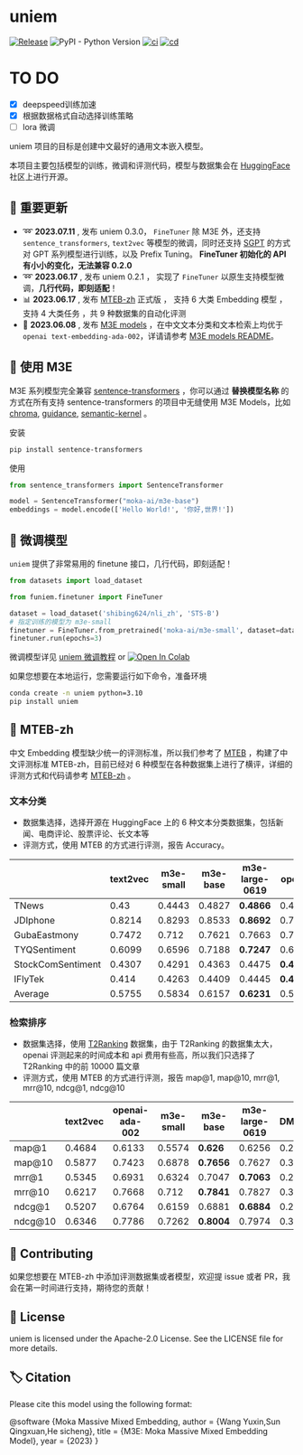# uniem
[![Release](https://img.shields.io/pypi/v/uniem)](https://pypi.org/project/uniem/)
![PyPI - Python Version](https://img.shields.io/pypi/pyversions/uniem)
[![ci](https://github.com/wangyuxinwhy/uniem/actions/workflows/ci.yml/badge.svg)](https://github.com/wangyuxinwhy/uniem/actions/workflows/ci.yml)
[![cd](https://github.com/wangyuxinwhy/uniem/actions/workflows/cd.yml/badge.svg)](https://github.com/wangyuxinwhy/uniem/actions/workflows/cd.yml)

# TO DO
- [x] deepspeed训练加速
- [x] 根据数据格式自动选择训练策略
- [ ] lora 微调 

uniem 项目的目标是创建中文最好的通用文本嵌入模型。

本项目主要包括模型的训练，微调和评测代码，模型与数据集会在 [HuggingFace](https://huggingface.co/) 社区上进行开源。

## 🌟 重要更新

- ➿ **2023.07.11** , 发布 uniem 0.3.0， `FineTuner` 除 M3E 外，还支持 `sentence_transformers`, `text2vec` 等模型的微调，同时还支持 [SGPT](https://github.com/Muennighoff/sgpt) 的方式对 GPT 系列模型进行训练，以及 Prefix Tuning。 **FineTuner 初始化的 API 有小小的变化，无法兼容 0.2.0**
- ➿ **2023.06.17** , 发布 uniem 0.2.1 ， 实现了 `FineTuner` 以原生支持模型微调，**几行代码，即刻适配**！
- 📊 **2023.06.17** , 发布 [MTEB-zh](https://github.com/wangyuxinwhy/uniem/tree/main/mteb-zh) 正式版 ， 支持 6 大类 Embedding 模型 ，支持 4 大类任务 ，共 9 种数据集的自动化评测
- 🎉 **2023.06.08** , 发布 [M3E models](https://huggingface.co/moka-ai/m3e-base) ，在中文文本分类和文本检索上均优于 `openai text-embedding-ada-002`，详请请参考 [M3E models README](https://huggingface.co/moka-ai/m3e-base/blob/main/README.md)。

## 🔧 使用 M3E

M3E 系列模型完全兼容 [sentence-transformers](https://www.sbert.net/) ，你可以通过 **替换模型名称** 的方式在所有支持 sentence-transformers 的项目中无缝使用 M3E Models，比如 [chroma](https://docs.trychroma.com/getting-started), [guidance](https://github.com/microsoft/guidance), [semantic-kernel](https://github.com/microsoft/semantic-kernel) 。

安装

```bash
pip install sentence-transformers
```

使用 

```python
from sentence_transformers import SentenceTransformer

model = SentenceTransformer("moka-ai/m3e-base")
embeddings = model.encode(['Hello World!', '你好,世界!'])
```

## 🎨 微调模型

`uniem` 提供了非常易用的 finetune 接口，几行代码，即刻适配！

```python
from datasets import load_dataset

from funiem.finetuner import FineTuner

dataset = load_dataset('shibing624/nli_zh', 'STS-B')
# 指定训练的模型为 m3e-small
finetuner = FineTuner.from_pretrained('moka-ai/m3e-small', dataset=dataset)
finetuner.run(epochs=3)
```

微调模型详见 [uniem 微调教程](https://github.com/wangyuxinwhy/uniem/blob/main/examples/finetune.ipynb) or <a target="_blank" href="https://colab.research.google.com/github/wangyuxinwhy/uniem/blob/main/examples/finetune.ipynb">
  <img src="https://colab.research.google.com/assets/colab-badge.svg" alt="Open In Colab"/>
</a>


如果您想要在本地运行，您需要运行如下命令，准备环境

```bash
conda create -n uniem python=3.10
pip install uniem
```

## 💯 MTEB-zh

中文 Embedding 模型缺少统一的评测标准，所以我们参考了 [MTEB](https://huggingface.co/spaces/mteb/leaderboard) ，构建了中文评测标准 MTEB-zh，目前已经对 6 种模型在各种数据集上进行了横评，详细的评测方式和代码请参考 [MTEB-zh](https://github.com/wangyuxinwhy/uniem/tree/main/mteb-zh) 。


### 文本分类

- 数据集选择，选择开源在 HuggingFace 上的 6 种文本分类数据集，包括新闻、电商评论、股票评论、长文本等
- 评测方式，使用 MTEB 的方式进行评测，报告 Accuracy。

|                   | text2vec | m3e-small | m3e-base | m3e-large-0619 | openai | DMetaSoul   | uer     | erlangshen  |
| ----------------- | -------- | --------- | -------- | ------ | ----------- | ------- | ----------- | ----------- |
| TNews             | 0.43     | 0.4443    | 0.4827   | **0.4866** | 0.4594 | 0.3084      | 0.3539  | 0.4361      |
| JDIphone          | 0.8214   | 0.8293    | 0.8533   | **0.8692** | 0.746  | 0.7972      | 0.8283  | 0.8356      |
| GubaEastmony      | 0.7472   | 0.712     | 0.7621   | 0.7663 | 0.7574 | 0.735       | 0.7534  | **0.7787**      |
| TYQSentiment      | 0.6099   | 0.6596    | 0.7188   | **0.7247** | 0.68   | 0.6437      | 0.6662  | 0.6444      |
| StockComSentiment | 0.4307   | 0.4291    | 0.4363   | 0.4475 | **0.4819** | 0.4309      | 0.4555  | 0.4482      |
| IFlyTek           | 0.414    | 0.4263    | 0.4409   | 0.4445 | **0.4486** | 0.3969      | 0.3762  | 0.4241      |
| Average           | 0.5755   | 0.5834    | 0.6157   | **0.6231** | 0.5956 | 0.552016667 | 0.57225 | 0.594516667 |

### 检索排序

- 数据集选择，使用 [T2Ranking](https://github.com/THUIR/T2Ranking/tree/main) 数据集，由于 T2Ranking 的数据集太大，openai 评测起来的时间成本和 api 费用有些高，所以我们只选择了 T2Ranking 中的前 10000 篇文章
- 评测方式，使用 MTEB 的方式进行评测，报告 map@1, map@10, mrr@1, mrr@10, ndcg@1, ndcg@10

|         | text2vec | openai-ada-002 | m3e-small | m3e-base | m3e-large-0619 | DMetaSoul | uer     | erlangshen |
| ------- | -------- | -------------- | --------- | -------- | --------- | ------- | ---------- | ---------- |
| map@1   | 0.4684   | 0.6133         | 0.5574    | **0.626**    | 0.6256 | 0.25203   | 0.08647 | 0.25394    |
| map@10  | 0.5877   | 0.7423         | 0.6878    | **0.7656**   | 0.7627 | 0.33312   | 0.13008 | 0.34714    |
| mrr@1   | 0.5345   | 0.6931         | 0.6324    | 0.7047   | **0.7063** | 0.29258   | 0.10067 | 0.29447    |
| mrr@10  | 0.6217   | 0.7668         | 0.712     | **0.7841**   | 0.7827 | 0.36287   | 0.14516 | 0.3751     |
| ndcg@1  | 0.5207   | 0.6764         | 0.6159    | 0.6881   | **0.6884** | 0.28358   | 0.09748 | 0.28578    |
| ndcg@10 | 0.6346   | 0.7786         | 0.7262    | **0.8004**   | 0.7974 | 0.37468   | 0.15783 | 0.39329    |

## 🤝 Contributing

如果您想要在 MTEB-zh 中添加评测数据集或者模型，欢迎提 issue 或者 PR，我会在第一时间进行支持，期待您的贡献！

## 📜 License

uniem is licensed under the Apache-2.0 License. See the LICENSE file for more details.

## 🏷 Citation

Please cite this model using the following format:

@software {Moka Massive Mixed Embedding,
author = {Wang Yuxin,Sun Qingxuan,He sicheng},
title = {M3E: Moka Massive Mixed Embedding Model},
year = {2023} }
